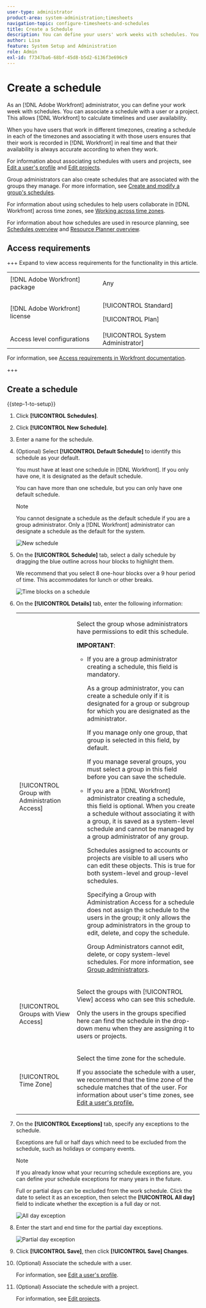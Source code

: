 ```yaml
---
user-type: administrator
product-area: system-administration;timesheets
navigation-topic: configure-timesheets-and-schedules
title: Create a Schedule
description: You can define your users' work weeks with schedules. You can associate a schedule with a user or a project. This allows [!DNL Workfront] to calculate timelines and user availability.
author: Lisa
feature: System Setup and Administration
role: Admin
exl-id: f7347ba6-68bf-45d8-b5d2-6136f3e696c9
---
```

# Create a schedule

<!--Audited: 01/2024-->

<!--DON'T DELETE, DRAFT OR HIDE THIS ARTICLE. IT IS LINKED TO THE PRODUCT, THROUGH THE CONTEXT SENSITIVE HELP LINKS. 
Linked to Editing Users, Editing Projects, Creating and managing groups
-->

As an [!DNL Adobe Workfront] administrator, you can define your work week with schedules. You can associate a schedule with a user or a project. This allows [!DNL Workfront] to calculate timelines and user availability.

When you have users that work in different timezones, creating a schedule in each of the timezones and associating it with those users ensures that their work is recorded in [!DNL Workfront] in real time and that their availability is always accurate according to when they work.

For information about associating schedules with users and projects, see [Edit a user's profile](../../../administration-and-setup/add-users/create-and-manage-users/edit-a-users-profile.md) and [Edit projects](../../../manage-work/projects/manage-projects/edit-projects.md).

Group administrators can also create schedules that are associated with the groups they manage. For more information, see [Create and modify a group's schedules](../../../administration-and-setup/manage-groups/work-with-group-objects/create-and-modify-a-groups-schedules.md).

For information about using schedules to help users collaborate in [!DNL Workfront] across time zones, see [Working across time zones](../../../workfront-basics/tips-tricks-and-troubleshooting/working-across-timezones.md).

For information about how schedules are used in resource planning, see [Schedules overview](/help/quicksilver/administration-and-setup/set-up-workfront/configure-timesheets-schedules/schedules-overview.md) and [Resource Planner overview](/help/quicksilver/resource-mgmt/resource-planning/get-started-resource-planner.md).

## Access requirements

+++ Expand to view access requirements for the functionality in this article.

<table style="table-layout:auto"> 
 <col> 
 <col> 
 <tbody> 
  <tr> 
   <td>[!DNL Adobe Workfront] package</td> 
   <td><p>Any</p></td> 
  </tr> 
  <tr> 
   <td>[!DNL Adobe Workfront] license</td> 
   <td><p>[!UICONTROL Standard]</p>
       <p>[!UICONTROL Plan]</p></td>
  </tr> 
  <tr> 
   <td>Access level configurations</td> 
   <td>[!UICONTROL System Administrator]</td> 
  </tr> 
 </tbody> 
</table>

For information, see [Access requirements in Workfront documentation](/help/quicksilver/administration-and-setup/add-users/access-levels-and-object-permissions/access-level-requirements-in-documentation.md).

+++

## Create a schedule

{{step-1-to-setup}}

1. Click **[!UICONTROL Schedules]**.
1. Click **[!UICONTROL New Schedule]**.
1. Enter a name for the schedule.
1. (Optional) Select **[!UICONTROL Default Schedule]** to identify this schedule as your default.

   You must have at least one schedule in [!DNL Workfront]. If you only have one, it is designated as the default schedule.

   You can have more than one schedule, but you can only have one default schedule.

   >[!NOTE]
   >
   >You cannot designate a schedule as the default schedule if you are a group administrator. Only a [!DNL Workfront] administrator can designate a schedule as the default for the system.

   ![New schedule](assets/new-schedule.png)

1. On the **[!UICONTROL Schedule]** tab, select a daily schedule by dragging the blue outline across hour blocks to highlight them.

   We recommend that you select 8 one-hour blocks over a 9 hour period of time. This accommodates for lunch or other breaks.

   ![Time blocks on a schedule](assets/new-schedule-with-exceptions.png)

1. On the **[!UICONTROL Details]** tab, enter the following information:

   <table style="table-layout:auto">
    <tr>
     <td>[!UICONTROL Group with Administration Access]</td>
     <td><p>Select the group whose administrators have permissions to edit this schedule.</p>
     <p><b>IMPORTANT</b>:</p>
      <ul>
       <li>
       <p>If you are a group administrator creating a schedule, this field is mandatory.</p>
       <p>As a group administrator, you can create a schedule only if it is designated for a group or subgroup for which you are designated as the administrator.</p>
       <p>If you manage only one group, that group is selected in this field, by default.</p>
       <p>If you manage several groups, you must select a group in this field before you can save the schedule.</p></li>
       <li>If you are a [!DNL Workfront] administrator creating a schedule, this field is optional. When you create a schedule without associating it with a group, it is saved as a system-level schedule and cannot be managed by a group administrator of any group.
       <p>Schedules assigned to accounts or projects are visible to all users who can edit these objects. This is true for both system-level and group-level schedules.</p>
       </li>
       <p>Specifying a Group with Administration Access for a schedule does not assign the schedule to the users in the group; it only allows the group administrators in the group to edit, delete, and copy the schedule.</p>
       <p>Group Administrators cannot edit, delete, or copy system-level schedules. For more information, see <a href="../../../administration-and-setup/manage-groups/group-roles/group-administrators.md" class="MCXref xref">Group administrators</a>.
     </td>
    </tr>
    <tr>
     <td>[!UICONTROL Groups with View Access]</td>
     <td><p>Select the groups with [!UICONTROL View] access who can see this schedule.</p>
     <p>Only the users in the groups specified here can find the schedule in the drop-down menu when they are assigning it to users or projects.</p></tr>
    <tr>
     <td>[!UICONTROL Time Zone]</td>
     <td><p>Select the time zone for the schedule.</p>
     <p>If you associate the schedule with a user, we recommend that the time zone of the schedule matches that of the user. For information about user's time zones, see <a href="../../../administration-and-setup/add-users/create-and-manage-users/edit-a-users-profile.md" class="MCXref xref">Edit a user's profile.
     </td>
    </tr>
   </table>


1. On the **[!UICONTROL Exceptions]** tab, specify any exceptions to the schedule.

   Exceptions are full or half days which need to be excluded from the schedule, such as holidays or company events.

   >[!NOTE]
   >
   >If you already know what your recurring schedule exceptions are, you can define your schedule exceptions for many years in the future.

   Full or partial days can be excluded from the work schedule. Click the date to select it as an exception, then select the **[!UICONTROL All day]** field to indicate whether the exception is a full day or not.

   ![All day exception](assets/schedule-adding-an-all-day-exception.png)

1. Enter the start and end time for the partial day exceptions.

   ![Partial day exception](assets/partial-day-exception-on-schedules.png)

1. Click **[!UICONTROL Save]**, then click **[!UICONTROL Save] Changes**.

1. (Optional) Associate the schedule with a user.

   For information, see [Edit a user's profile](../../../administration-and-setup/add-users/create-and-manage-users/edit-a-users-profile.md).

1. (Optional) Associate the schedule with a project.

   For information, see [Edit projects](../../../manage-work/projects/manage-projects/edit-projects.md).
